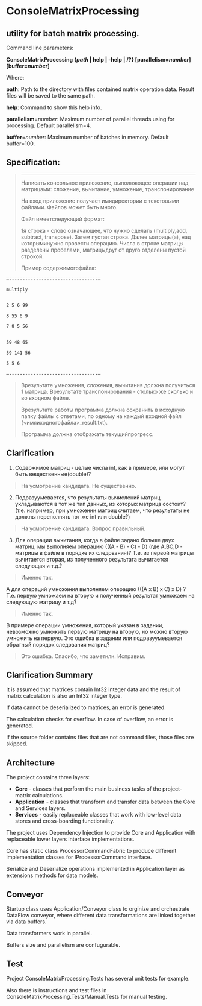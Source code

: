 # ConsoleMatrixProcessing
## utility for batch matrix processing.

Command line parameters:

**ConsoleMatrixProcessing    {*path* | help | -help | /?} [parallelism=*number*] [buffer=*number*]**

Where:

**path**:                  Path to the directory with files contained matrix operation data. 
Result files will be saved to the same path.
                
**help**:                  Command to show this help info.
    
**parallelism**=*number*:  Maximum number of parallel threads using for processing. Default parallelism=4.
    
**buffer**=*number*:       Maximum number of batches in memory. Default buffer=100.



## Specification:
>--------------
>Написать консольное приложение, выполняющее операции над матрицами: сложение, вычитание, умножение, транспонирование
>
>На вход приложение получает имядиректории с текстовыми файлами. Файлов может быть много.
>
>Файл имеетследующий формат:
>
>1я строка - слово означающее, что нужно сделать (multiply,add, subtract, transpose). Затем пустая строка. Далее матрицы(а), над которыминужно провести операцию. Числа в строке матрицы разделены пробелами, матрицыдруг от друго отделены пустой строкой.
>
>Пример содержимогофайла:
>
    —---------------------------------—
    
    multiply
    
    
    2 5 6 99
    
    8 55 6 9
    
    7 8 5 56
    
    
    59 48 65
    
    59 141 56
    
    5 5 6
    
    —---------------------------------—
>
>
>Врезультате умножения, сложения, вычитания должна получиться 1 матрица. Врезультате транспонирования - столько же сколько и во входном файле.
>
>Врезультате работы программа должна сохранить в исходную папку файлы с ответами, по одному на каждый входной файл (<имяиходногофайла>_result.txt).
>
>Программа должна отображать текущийпрогресс.

## Сlarification
1. Содержимое матриц - целые числа int, как в примере, или могут быть вещественные(double)?

>На усмотрение кандидата. Не существенно.

2. Подразуумевается, что результаты вычислений матриц укладываются в тот же тип данных, из которых матрица состоит? (т.е. например, при умножении матриц считаем, что результаты не должны переполнять тот же int или double?)

>На усмотрение кандидата. Вопрос правильный.

3. Для операции вычитания, когда в файле задано больше двух матриц, мы выполняем операцию (((А - B) - C) - D) (где A,BC,D - матрицы в файле в порядке их следования)? Т.е. из первой матрицы вычитается вторая, из полученного результата вычитается следующая и т.д.?

>Именно так.

А для операций умножения выполняем операцию (((А х B) х C) х D) ? Т.е. первую умножаем на вторую и полученный результат умножаем на следующую матрицу и т.д?

>Именно так.

В примере операции умножения, который указан в задании, невозможно умножить первую матрицу на вторую, но можно вторую умножить на первую. Это ошибка в задании или подразуумевается обратный порядок следования матриц?

>Это ошибка. Спасибо, что заметили. Исправим.

## Сlarification Summary
It is assumed that matrices contain Int32 integer data and the result of matrix calculation is also an Int32 integer type.

If data cannot be deserialized to matrices, an error is generated. 

The calculation checks for overflow. In case of overflow, an error is generated.

If the source folder contains files that are not command files, those files are skipped.

## Architecture
The project contains three layers:

* **Core** - classes that perform the main business tasks of the project-matrix calculations. 
* **Application** - classes that transform and transfer data between the Core and Services layers.
* **Services** - easily replaceable classes that work with low-level data stores and cross-boarding functionality.

The project uses Dependency Injection to provide Core and Application with replaceable lower layers interface implementations.

Core has static class ProcessorCommandFabric to produce different implementation classes for IProcessorCommand interface.

Serialize and Deserialize operations implemented in Application layer as extensions methods for data models.

## Conveyor
Startup class uses Application/Conveyor class to orginize and orchestrate DataFlow conveyor, where different data transformations are linked together via data buffers.

Data transformers work in parallel.

Buffers size and parallelism are confugurable.

## Test
Project ConsoleMatrixProcessing.Tests has several unit tests for example.

Also there is instructions and test files in ConsoleMatrixProcessing.Tests/Manual.Tests for manual testing.